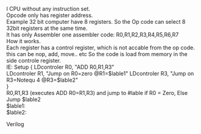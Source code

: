 I CPU without any instruction set.     
Opcode only has register address.     
Example 32 bit computer have 8 registers. So the Op code can select 8 32bit registers at the same time.     
It has only Assembler one assembler code: R0,R1,R2,R3,R4,R5,R6,R7     
How it works.     
Each register has a control register, which is not accable from the op code. this can be nop, add, move.. etc
So the code is load from memory in the side  controle register.  
IE:  Setup
     {
     LDcontroler R0, "ADD R0,R1,R3"     
     LDcontroler R1, "Jump on R0=zero @R1=$lable1"     
     LDcontroler R3, "Jump on R3=Notequ 4 @R3=$lable2"     
     }     
     R0,R1,R3 (executes ADD R0=R1,R3) and jump to #lable if R0 = Zero, Else Jump $lable2          
$lable1:          
$lable2:          

Verilog      

